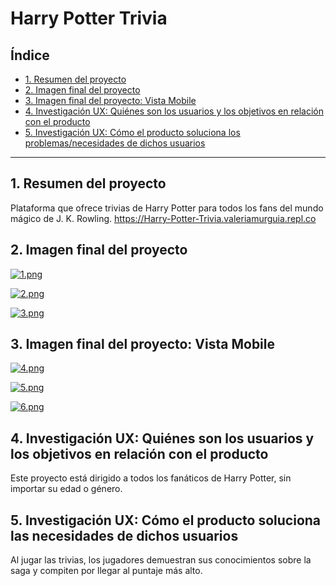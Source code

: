 # Harry Potter Trivia

## Índice

* [1. Resumen del proyecto](#2-resumen-del-proyecto)
* [2. Imagen final del proyecto](#2-imagen-final-del-proyecto)
* [3. Imagen final del proyecto: Vista Mobile](#7-imagen-final-del-proyecto-vista-mobile)
* [4. Investigación UX: Quiénes son los usuarios y los objetivos en relación con el producto](#2-investigación-ux-quiénes-son-los-usuarios-y-los-objetivos-en-relación-con-el-producto)
* [5. Investigación UX: Cómo el producto soluciona los problemas/necesidades de dichos usuarios](#4-investigación-ux-cómo-el-producto-soluciona-los-problemasnecesidades-de-dichos-usuarios)

***

## 1. Resumen del proyecto

Plataforma que ofrece trivias de Harry Potter para todos los fans del mundo mágico de J. K. Rowling. 
https://Harry-Potter-Trivia.valeriamurguia.repl.co


## 2. Imagen final del proyecto 
[![1.png](https://i.postimg.cc/q7kDxCR8/1.png)](https://postimg.cc/5XRmxy80)


[![2.png](https://i.postimg.cc/BvMYYQLR/2.png)](https://postimg.cc/XZBkXWgg)


[![3.png](https://i.postimg.cc/YjKbGvZL/3.png)](https://postimg.cc/8f4hxz1T)

## 3. Imagen final del proyecto: Vista Mobile


[![4.png](https://i.postimg.cc/m2Y034jW/4.png)](https://postimg.cc/rKpncv7f)


[![5.png](https://i.postimg.cc/t4rvD4Vw/5.png)](https://postimg.cc/4Y91xZPQ)


[![6.png](https://i.postimg.cc/1tDHxmf9/6.png)](https://postimg.cc/tZCPWH3f)




## 4. Investigación UX: Quiénes son los usuarios y los objetivos en relación con el producto

Este proyecto está dirigido a todos los fanáticos de Harry Potter, sin importar su edad o género.

## 5. Investigación UX: Cómo el producto soluciona las necesidades de dichos usuarios

Al jugar las trivias, los jugadores demuestran sus conocimientos sobre la saga y compiten por llegar al puntaje más alto.



